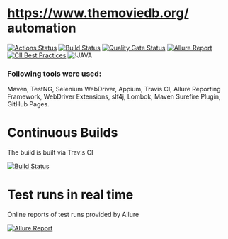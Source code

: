 # https://www.themoviedb.org/ automation

[![Actions Status](https://github.com/eliasnogueira/selenium-java-lean-test-achitecture/workflows/Build%20and%20Test/badge.svg)](https://github.com/romangitlab/movie-db/actions)
[![Build Status](https://api.travis-ci.org/romangitlab/movie-db.svg?branch=master)](https://travis-ci.org/github/romangitlab/movie-db)
[![Quality Gate Status](https://sonarcloud.io/api/project_badges/measure?project=romangitlab_movie-db&metric=alert_status)](https://sonarcloud.io/dashboard?id=romangitlab_movie-db)
[![Allure Report](https://img.shields.io/badge/Allure%20Report-2.10.0-orange.svg)](https://romangitlab.github.io/movie-db/)
[![CII Best Practices](https://bestpractices.coreinfrastructure.org/projects/4970/badge)](https://bestpractices.coreinfrastructure.org/projects/4970)
![!JAVA](https://img.shields.io/badge/language-java-critical?style=flat-square)

### Following tools were used:
Maven, TestNG, Selenium WebDriver, Appium, Travis CI, Allure Reporting Framework, WebDriver Extensions, slf4j, Lombok, Maven Surefire Plugin, GitHub Pages.

# Continuous Builds
The build is built via Travis CI

[![Build Status](https://api.travis-ci.org/romangitlab/movie-db.svg?branch=master)](https://travis-ci.org/github/romangitlab/movie-db)

# Test runs in real time  
Online reports of test runs provided by Allure

[![Allure Report](https://img.shields.io/badge/Allure%20Report-2.10.0-orange.svg)](https://romangitlab.github.io/movie-db/)
